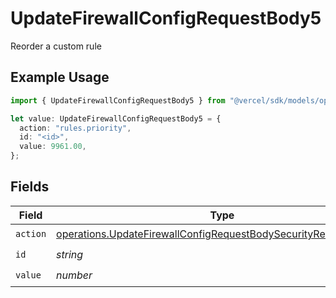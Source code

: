 # UpdateFirewallConfigRequestBody5

Reorder a custom rule

## Example Usage

```typescript
import { UpdateFirewallConfigRequestBody5 } from "@vercel/sdk/models/operations/updatefirewallconfig.js";

let value: UpdateFirewallConfigRequestBody5 = {
  action: "rules.priority",
  id: "<id>",
  value: 9961.00,
};
```

## Fields

| Field                                                                                                                                                | Type                                                                                                                                                 | Required                                                                                                                                             | Description                                                                                                                                          |
| ---------------------------------------------------------------------------------------------------------------------------------------------------- | ---------------------------------------------------------------------------------------------------------------------------------------------------- | ---------------------------------------------------------------------------------------------------------------------------------------------------- | ---------------------------------------------------------------------------------------------------------------------------------------------------- |
| `action`                                                                                                                                             | [operations.UpdateFirewallConfigRequestBodySecurityRequest5Action](../../models/operations/updatefirewallconfigrequestbodysecurityrequest5action.md) | :heavy_check_mark:                                                                                                                                   | N/A                                                                                                                                                  |
| `id`                                                                                                                                                 | *string*                                                                                                                                             | :heavy_check_mark:                                                                                                                                   | N/A                                                                                                                                                  |
| `value`                                                                                                                                              | *number*                                                                                                                                             | :heavy_check_mark:                                                                                                                                   | N/A                                                                                                                                                  |